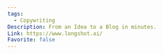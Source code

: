 ```yaml
---
tags:
  - Copywriting
Description: From an Idea to a Blog in minutes.
Link: https://www.longshot.ai/
Favorite: false
---
```

